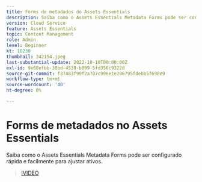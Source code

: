 ```yaml
---
title: Forms de metadados do Assets Essentials
description: Saiba como o Assets Essentials Metadata Forms pode ser configurado rápida e facilmente para adaptar metadados de ativos.
version: Cloud Service
feature: Assets Essentials
topic: Content Management
role: Admin
level: Beginner
kt: 10230
thumbnail: 342154.jpeg
last-substantial-update: 2022-10-10T00:00:00Z
exl-id: 9e68efbb-38bd-4538-b899-5fd356c9322d
source-git-commit: f37483f90f2a707c906e1e206795fdebb5f698e9
workflow-type: tm+mt
source-wordcount: '40'
ht-degree: 0%

---
```


# Forms de metadados no Assets Essentials

Saiba como o Assets Essentials Metadata Forms pode ser configurado rápida e facilmente para ajustar ativos.

>[!VIDEO](https://video.tv.adobe.com/v/342154/?quality=12&learn=on)
